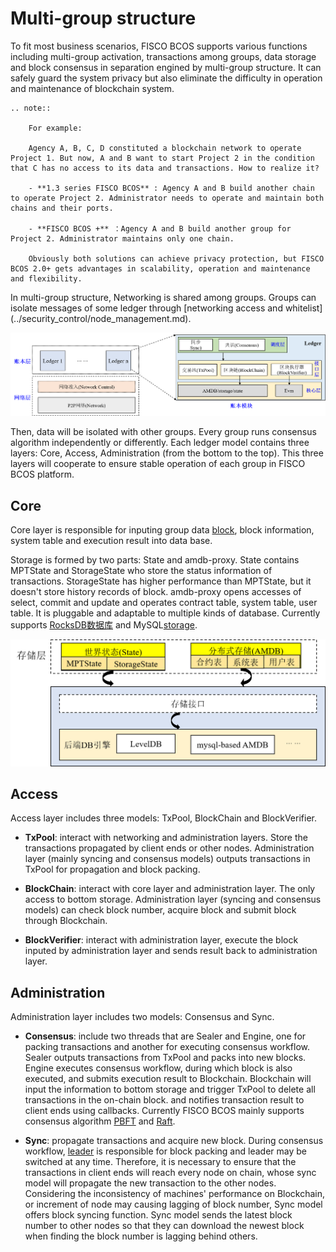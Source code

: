 # Multi-group structure

To fit most business scenarios, FISCO BCOS supports various functions including multi-group activation, transactions among groups, data storage and block consensus in separation engined by multi-group structure. It can safely guard the system privacy but also eliminate the difficulty in operation and maintenance of blockchain system.


```eval_rst
.. note::

    For example:

    Agency A, B, C, D constituted a blockchain network to operate Project 1. But now, A and B want to start Project 2 in the condition that C has no access to its data and transactions. How to realize it?

    - **1.3 series FISCO BCOS** : Agency A and B build another chain to operate Project 2. Administrator needs to operate and maintain both chains and their ports.

    - **FISCO BCOS +** ：Agency A and B build another group for Project 2. Administrator maintains only one chain.

    Obviously both solutions can achieve privacy protection, but FISCO BCOS 2.0+ gets advantages in scalability, operation and maintenance and flexibility.
```

In multi-group structure, Networking is shared among groups. Groups can isolate messages of some ledger through [networking access and whitelist] (../security_control/node_management.md).

![](../../../images/architecture/ledger.png)


Then, data will be isolated with other groups. Every group runs consensus algorithm independently or differently. Each ledger model contains three layers: Core, Access, Administration (from the bottom to the top). This three layers will cooperate to ensure stable operation of each group in FISCO BCOS platform.

## Core

Core layer is responsible for inputing group data [block](../../tutorial/key_concepts.html#id3), block information, system table and execution result into data base.

Storage is formed by two parts: State and amdb-proxy. State contains MPTState and StorageState who store the status information of transactions. StorageState has higher performance than MPTState, but it doesn't store history records of block. amdb-proxy opens accesses of select, commit and update and operates contract table, system table, user table. It is pluggable and adaptable to multiple kinds of database. Currently supports [RocksDB数据库](https://github.com/facebook/rocksdb) and MySQL[storage](../storage/storage.md).

![](../../../images/architecture/storage.png)


## Access

Access layer includes three models: TxPool, BlockChain and BlockVerifier.

- **TxPool**: interact with networking and administration layers. Store the transactions propagated by client ends or other nodes. Administration layer (mainly syncing and consensus models) outputs transactions in TxPool for propagation and block packing.

- **BlockChain**: interact with core layer and administration layer. The only access to bottom storage. Administration layer (syncing and consensus models) can check block number, acquire block and submit block through Blockchain.

- **BlockVerifier**: interact with administration layer, execute the block inputed by administration layer and sends result back to administration layer.


## Administration

Administration layer includes two models: Consensus and Sync.

- **Consensus**: include two threads that are Sealer and Engine, one for packing transactions and another for executing consensus workflow. Sealer outputs transactions from TxPool and packs into new blocks. Engine executes consensus workflow, during which block is also executed, and submits execution result to Blockchain. Blockchain will input the information to bottom storage and trigger TxPool to delete all transactions in the on-chain block. and notifies transaction result to client ends using callbacks. Currently FISCO BCOS mainly supports consensus algorithm [PBFT](../consensus/pbft.md) and [Raft](../storage/storage.md).

- **Sync**: propagate transactions and acquire new block.
During consensus workflow, [leader](../consensus/pbft.html#id1) is responsible for block packing and leader may be switched at any time. Therefore, it is necessary to ensure that the transactions in client ends will reach every node on chain, whose sync model will propagate the new transaction to the other nodes. Considering the inconsistency of machines' performance on Blockchain, or increment of node may causing lagging of block number, Sync model offers block syncing function. Sync model sends the latest block number to other nodes so that they can download the newest block when finding the block number is lagging behind others.
